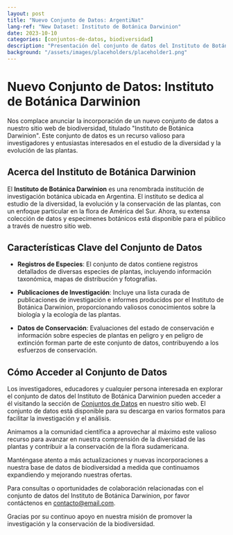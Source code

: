```yaml
---
layout: post
title: "Nuevo Conjunto de Datos: ArgentiNat"
lang-ref: "New Dataset: Instituto de Botánica Darwinion"
date: 2023-10-10
categories: [conjuntos-de-datos, biodiversidad]
description: "Presentación del conjunto de datos del Instituto de Botánica Darwinion, un recurso valioso para la investigación en biodiversidad."
background: "/assets/images/placeholders/placeholder1.png"
---
```


# Nuevo Conjunto de Datos: Instituto de Botánica Darwinion

Nos complace anunciar la incorporación de un nuevo conjunto de datos a nuestro sitio web de biodiversidad, titulado "Instituto de Botánica Darwinion". Este conjunto de datos es un recurso valioso para investigadores y entusiastas interesados en el estudio de la diversidad y la evolución de las plantas.

## Acerca del Instituto de Botánica Darwinion

El **Instituto de Botánica Darwinion** es una renombrada institución de investigación botánica ubicada en Argentina. El instituto se dedica al estudio de la diversidad, la evolución y la conservación de las plantas, con un enfoque particular en la flora de América del Sur. Ahora, su extensa colección de datos y especímenes botánicos está disponible para el público a través de nuestro sitio web.

## Características Clave del Conjunto de Datos

- **Registros de Especies**: El conjunto de datos contiene registros detallados de diversas especies de plantas, incluyendo información taxonómica, mapas de distribución y fotografías.

- **Publicaciones de Investigación**: Incluye una lista curada de publicaciones de investigación e informes producidos por el Instituto de Botánica Darwinion, proporcionando valiosos conocimientos sobre la biología y la ecología de las plantas.

- **Datos de Conservación**: Evaluaciones del estado de conservación e información sobre especies de plantas en peligro y en peligro de extinción forman parte de este conjunto de datos, contribuyendo a los esfuerzos de conservación.

## Cómo Acceder al Conjunto de Datos

Los investigadores, educadores y cualquier persona interesada en explorar el conjunto de datos del Instituto de Botánica Darwinion pueden acceder a él visitando la sección de [Conjuntos de Datos](#) en nuestro sitio web. El conjunto de datos está disponible para su descarga en varios formatos para facilitar la investigación y el análisis.

Animamos a la comunidad científica a aprovechar al máximo este valioso recurso para avanzar en nuestra comprensión de la diversidad de las plantas y contribuir a la conservación de la flora sudamericana.

Manténgase atento a más actualizaciones y nuevas incorporaciones a nuestra base de datos de biodiversidad a medida que continuamos expandiendo y mejorando nuestras ofertas.

Para consultas o oportunidades de colaboración relacionadas con el conjunto de datos del Instituto de Botánica Darwinion, por favor contáctenos en [contacto@email.com](mailto:contacto@email.com).

Gracias por su continuo apoyo en nuestra misión de promover la investigación y la conservación de la biodiversidad.
